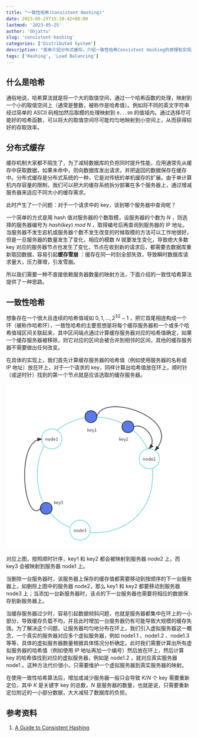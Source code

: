 ```yaml
---
title: "一致性哈希(Consistent Hashing)"
date: 2023-05-25T15:10:42+08:00
lastmod: '2023-05-25'
author: 'Ghjattu'
slug: 'consistent-hashing'
categories: ['Distributed System']
description: "简单介绍分布式缓存，介绍一致性哈希Consistent Hashing的原理和实现。"
tags: ['Hashing', 'Load Balancing']
---
```


## 什么是哈希

通俗地说，哈希算法就是将一个大的取值空间，通过一个哈希函数的处理，映射到一个小的取值空间上（通常是整数，被称作是哈希值）。例如将不同的英文字符串经过简单的 ASCII 码相加然后取模的处理映射到 `0...99` 的值域内。通过选择尽可能好的哈希函数，可以将大的取值空间尽可能均匀地映射到小空间上，从而获得较好的存取效率。

## 分布式缓存

缓存机制大家都不陌生了，为了减轻数据库的负担同时提升性能，应用通常先从缓存中获取数据，如果未命中，则向数据库发出请求，并把返回的数据保存在缓存中。分布式缓存是分布式系统的一种，它是对传统的单机缓存的扩展。由于单计算机内存容量的限制，我们可以把大的缓存系统拆分部署在多个服务器上，通过增减服务器来适应不同大小的缓存需求。

此时产生了一个问题：对于一个请求中的 key，该到哪个服务器中查询呢？

一个简单的方式是用 hash 值对服务器的个数取模，设服务器的个数为 $N$ ，则选择的服务器编号为 $hash(key)\ mod \ N$ ，取得编号后再查询到服务器的 IP 地址。当服务器不发生宕机或服务器个数不发生改变的时候取模的方法可以工作地很好，但是一旦服务器的数量发生了变化，相应的模数 $N$ 就要发生变化，导致绝大多数 key 对应的服务器节点也发生了变化，节点在收到新的请求后，都需要去数据库重新取回数据，容易引起**缓存雪崩** ：缓存在同一时刻全部失效，导致瞬时数据库请求量大，压力骤增，引发雪崩。

所以我们需要一种不直接依赖服务器数量的映射方法，下面介绍的一致性哈希算法提供了一种思路。

## 一致性哈希

想象存在一个很大且连续的哈希值域如 $0,1,\dots,2^{32}-1$ ，把它首尾相连构成一个环（被称作哈希环），一致性哈希的主要思想是将每个缓存服务器和一个或多个哈希值域区间关联起来，其中区间端点通过计算缓存服务器对应的哈希值确定，如果一个缓存服务器被移除，则它对应的区间会被合并到相邻的区间，其他的缓存服务器不需要做出任何改变。

在具体的实现上，我们首先计算缓存服务器的哈希值（例如使用服务器的名称或 IP 地址）放在环上，对于一个请求的 key，同样计算出哈希值放在环上，顺时针（或逆时针）找到的第一个节点就是应该选取的缓存服务器。

![](./consistent-hash-1.png)

对应上图，按照顺时针序，key1 和 key2 都会被映射到服务器 node2 上，而 key3 会被映射到服务器 node1 上。

当删除一台服务器时，该服务器上保存的缓存值都需要移动到按顺序的下一台服务器上，如删除上图中的服务器 node2，那么 key1 和 key2 都要移动到服务器 node3 上；当添加一台新服务器时，该点的下一台服务器也需要将相应的数据保存到新服务器上。

当缓存服务器过少时，容易引起数据倾斜问题，也就是服务器都集中在环上的一小部分，导致缓存负载不均，并且此时增加一台服务器仍有可能导致大规模的缓存失效。为了解决这个问题，让服务器均匀地分布在环上，我们引入虚拟服务器这一概念，一个真实的服务器对应多个虚拟服务器，例如 node1.1 、node1.2 、node1.3 等等，具体的虚拟服务器数量根据具体情况分析确定。此时我们需要计算出所有虚拟服务器的哈希值（例如使用 IP 地址再加一个编号）然后放在环上，然后计算 key 的哈希值找到对应的虚拟服务器，例如是 node1.2 ，就对应真实服务器 node1 。这种方法代价很小，只需要维护一个虚拟服务器到真实服务器的映射。

在使用一致性哈希算法后，增加或减少服务器一般只会导致 $K/N$ 个 key 需要重新定位，其中 $K$ 是关键字 key 的总数，$N$ 是服务器的数量，也就是说，只需要重新定位附近的一小部分数据，大大减轻了数据库的负担。

## 参考资料

1. [A Guide to Consistent Hashing](https://www.toptal.com/big-data/consistent-hashing) 
